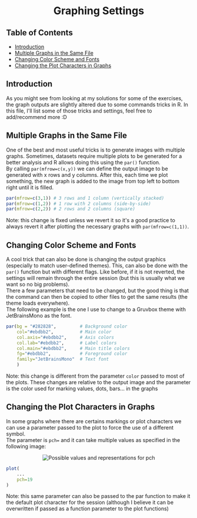 <h1 align="center"> Graphing Settings </h1>

<h2>Table of Contents </h2>

- [Introduction](#introduction)
- [Multiple Graphs in the Same File](#multiple-graphs-in-the-same-file)
- [Changing Color Scheme and Fonts](#changing-color-scheme-and-fonts)
- [Changing the Plot Characters in Graphs](#changing-the-plot-characters-in-graphs)



## Introduction

As you might see from looking at my solutions for some of the exercises, the graph outputs are slightly altered due to some commands tricks in R. In this file, I'll list some of those tricks and settings, feel free to add/recommend more :D

## Multiple Graphs in the Same File

One of the best and most useful tricks is to generate images with multiple graphs. Sometimes, datasets require multiple plots to be generated for a better analysis and R allows doing this using the ```par()``` function.  
By calling ```par(mfrow=c(x,y))``` we can define the output image to be generated with x rows and y columns. After this, each time we plot something, the new graph is added to the image from top left to bottom right until it is filled.  

```R
par(mfrow=c(3,1)) # 3 rows and 1 column (vertically stacked)
par(mfrow=c(1,2)) # 1 row with 2 columns (side-by-side)
par(mfrow=c(2,2)) # 2 rows and 2 columns (square)
```

Note: this change is fixed unless we revert it so it's a good practice to always revert it after plotting the necessary graphs with ```par(mfrow=c(1,1))```.

## Changing Color Scheme and Fonts

A cool trick that can also be done is changing the output graphics (especially to match user-defined themes). This, can also be done with the ```par()``` function but with different flags. Like before, if it is not reverted, the settings will remain through the entire session (but this is usually what we want so no big problems).  
There a few parameters that need to be changed, but the good thing is that the command can then be copied to other files to get the same results (the theme loads everywhere).  
The following example is the one I use to change to a Gruvbox theme with JetBrainsMono as the font.

```R
par(bg = "#282828",         # Background color
    col="#ebdbb2",          # Main color
    col.axis="#ebdbb2",     # Axis colors
    col.lab="#ebdbb2",      # Label colors
    col.main="#ebdbb2",     # Main title colors
    fg="#ebdbb2",           # Foreground color
    family="JetBrainsMono"  # Text font
    )
```

Note: this change is different from the parameter ```color``` passed to most of the plots. These changes are relative to the output image and the parameter is the color used for marking values, dots, bars... in the graphs

## Changing the Plot Characters in Graphs

In some graphs where there are certains markings or plot characters we can use a parameter passed to the plot to force the use of a different symbol.  
The parameter is ```pch=``` and it can take multiple values as specified in the following image: 

<p align="center">
<img src="https://www.statmethods.net/images/points.png" alt="Possible values and representations for pch">
</p>

```R
plot(
    ...
    pch=19
)
```

Note: this same parameter can also be passed to the par function to make it the default plot character for the session (although I believe it can be overwritten if passed as a function parameter to the plot functions)